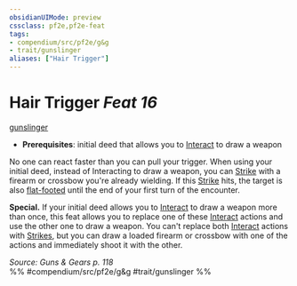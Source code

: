 ```yaml
---
obsidianUIMode: preview
cssclass: pf2e,pf2e-feat
tags:
- compendium/src/pf2e/g&g
- trait/gunslinger
aliases: ["Hair Trigger"]
---
```

# Hair Trigger  *Feat 16*  
[gunslinger](../../rules/traits/gunslinger-g-g.md)  

- **Prerequisites**: initial deed that allows you to [Interact](../../rules/actions/interact.md) to draw a weapon

No one can react faster than you can pull your trigger. When using your initial deed, instead of Interacting to draw a weapon, you can [Strike](../../rules/actions/strike.md) with a firearm or crossbow you're already wielding. If this [Strike](../../rules/actions/strike.md) hits, the target is also [flat-footed](../../rules/conditions.md#Flat-footed) until the end of your first turn of the encounter.

**Special.** If your initial deed allows you to [Interact](../../rules/actions/interact.md) to draw a weapon more than once, this feat allows you to replace one of these [Interact](../../rules/actions/interact.md) actions and use the other one to draw a weapon. You can't replace both [Interact](../../rules/actions/interact.md) actions with [Strikes](../../rules/actions/strike.md), but you can draw a loaded firearm or crossbow with one of the actions and immediately shoot it with the other.

*Source: Guns & Gears p. 118*  
%% #compendium/src/pf2e/g&g #trait/gunslinger %%